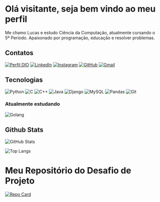 
# Olá visitante, seja bem vindo ao meu perfil

Me chamo Lucas e estudo Ciência da Computação, atualmente cursando o 5º Período. Apaixonado por programação, educação e resolver problemas. 

## Contatos

[![Perfil DIO](https://img.shields.io/badge/-Meu%20Perfil%20na%20DIO-30A3DC?style=for-the-badge)](https://dio.me/users/lucasmelo7137)
[![LinkedIn](https://img.shields.io/badge/LinkedIn-0077B5?style=for-the-badge&logo=linkedin&logoColor=white)](https://www.linkedin.com/in/lucas-melo-887339271/) 
[![Instagram](https://img.shields.io/badge/-Instagram-%23E4405F?style=for-the-badge&logo=instagram&logoColor=white)](https://www.instagram.com/_lucasmelo___/) 
[![GitHub](https://img.shields.io/badge/GitHub-100000?style=for-the-badge&logo=github&logoColor=white)](https://github.com/LucasMelo131) 
[![Gmail](https://img.shields.io/badge/Gmail-333333?style=for-the-badge&logo=gmail&logoColor=red)](mailto:lucasmelo7137@gmail.com)


## Tecnologias

![Python](https://img.shields.io/badge/python-3670A0?style=for-the-badge&logo=python&logoColor=ffdd54)
![C](https://img.shields.io/badge/C-00599C?style=for-the-badge&logo=c&logoColor=white)
![C++](https://img.shields.io/badge/C%2B%2B-00599C?style=for-the-badge&logo=c%2B%2B&logoColor=white)
![Java](https://img.shields.io/badge/java-%23ED8B00.svg?style=for-the-badge&logo=openjdk&logoColor=white)
![Django](https://img.shields.io/badge/django-%23092E20.svg?style=for-the-badge&logo=django&logoColor=white)
![MySQL](https://img.shields.io/badge/mysql-%2300f.svg?style=for-the-badge&logo=mysql&logoColor=white)
![Pandas](https://img.shields.io/badge/pandas-%23150458.svg?style=for-the-badge&logo=pandas&logoColor=white)
![Git](https://img.shields.io/badge/GIT-E44C30?style=for-the-badge&logo=git&logoColor=white)

### Atualmente estudando

![Golang](https://img.shields.io/badge/Go-00ADD8?style=for-the-badge&logo=go&logoColor=white)

## Github Stats

![GitHub Stats](https://github-readme-stats.vercel.app/api?username=LucasMelo131&theme=transparent&bg_color=000&border_color=30A3DC&show_icons=true&icon_color=30A3DC&title_color=E94D5F&text_color=FFF)

![Top Langs](https://github-readme-stats-git-masterrstaa-rickstaa.vercel.app/api/top-langs/?username=LucasMelo131&layout=compact&bg_color=000&border_color=30A3DC&title_color=E94D5F&text_color=FFF)

# Meu Repositório do Desafio de Projeto

[![Repo Card](https://github-readme-stats.vercel.app/api/pin/?username=LucasMelo131&repo=dio-lab-open-source&bg_color=000&border_color=30A3DC&show_icons=true&icon_color=30A3DC&title_color=E94D5F&text_color=FFF)](https://github.com/LucasMelo131/dio-lab-open-source)
